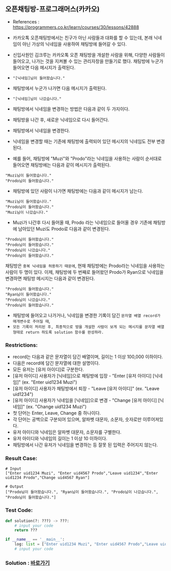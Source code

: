 ## 오픈채팅방-프로그래머스(카카오)

* References : https://programmers.co.kr/learn/courses/30/lessons/42888

* 카카오톡 오픈채팅방에서는 친구가 아닌 사람들과 대화를 할 수 있는데, 본래 닉네임이 아닌 가상의 닉네임을 사용하여 채팅방에 들어갈 수 있다.

* 신입사원인 김크루는 카카오톡 오픈 채팅방을 개설한 사람을 위해, 다양한 사람들이 들어오고, 나가는 것을 지켜볼 수 있는 관리자창을 만들기로 했다. 채팅방에 누군가 들어오면 다음 메시지가 출력된다.

* `"[닉네임]님이 들어왔습니다."`

* 채팅방에서 누군가 나가면 다음 메시지가 출력된다.

* `"[닉네임]님이 나갔습니다."`

* 채팅방에서 닉네임을 변경하는 방법은 다음과 같이 두 가지이다.

* 채팅방을 나간 후, 새로운 닉네임으로 다시 들어간다.

* 채팅방에서 닉네임을 변경한다.
* 닉네임을 변경할 때는 기존에 채팅방에 출력되어 있던 메시지의 닉네임도 전부 변경된다.

* 예를 들어, 채팅방에 "Muzi"와 "Prodo"라는 닉네임을 사용하는 사람이 순서대로 들어오면 채팅방에는 다음과 같이 메시지가 출력된다.

```
"Muzi님이 들어왔습니다."
"Prodo님이 들어왔습니다."
```

* 채팅방에 있던 사람이 나가면 채팅방에는 다음과 같이 메시지가 남는다.

```
"Muzi님이 들어왔습니다."
"Prodo님이 들어왔습니다."
"Muzi님이 나갔습니다."
```

* Muzi가 나간후 다시 들어올 때, Prodo 라는 닉네임으로 들어올 경우 기존에 채팅방에 남아있던 Muzi도 Prodo로 다음과 같이 변경된다.

```
"Prodo님이 들어왔습니다."
"Prodo님이 들어왔습니다."
"Prodo님이 나갔습니다."
"Prodo님이 들어왔습니다."
```

채팅방은 `중복 닉네임을 허용하기 때문에`, 현재 채팅방에는 Prodo라는 닉네임을 사용하는 사람이 두 명이 있다. 이제, 채팅방에 두 번째로 들어왔던 Prodo가 Ryan으로 닉네임을 변경하면 채팅방 메시지는 다음과 같이 변경된다.

```
"Prodo님이 들어왔습니다."
"Ryan님이 들어왔습니다."
"Prodo님이 나갔습니다."
"Prodo님이 들어왔습니다."
```

* 채팅방에 들어오고 나가거나, 닉네임을 변경한 기록이 담긴 `문자열 배열 record가 매개변수로 주어질 때`,
* `모든 기록이 처리된 후, 최종적으로 방을 개설한 사람이 보게 되는 메시지를 문자열 배열 형태로 return 하도록 solution 함수를 완성하라.`

### Restrictions:

* record는 다음과 같은 문자열이 담긴 배열이며, 길이는 1 이상 100,000 이하이다.
* 다음은 record에 담긴 문자열에 대한 설명이다.
* 모든 유저는 [유저 아이디]로 구분한다.
* [유저 아이디] 사용자가 [닉네임]으로 채팅방에 입장 - "Enter [유저 아이디] [닉네임]" (ex. "Enter uid1234 Muzi")
* [유저 아이디] 사용자가 채팅방에서 퇴장 - "Leave [유저 아이디]" (ex. "Leave uid1234")
* [유저 아이디] 사용자가 닉네임을 [닉네임]으로 변경 - "Change [유저 아이디] [닉네임]" (ex. "Change uid1234 Muzi")
* 첫 단어는 Enter, Leave, Change 중 하나이다.
* 각 단어는 공백으로 구분되어 있으며, 알파벳 대문자, 소문자, 숫자로만 이루어져있다.
* 유저 아이디와 닉네임은 알파벳 대문자, 소문자를 구별한다.
* 유저 아이디와 닉네임의 길이는 1 이상 10 이하이다.
* 채팅방에서 나간 유저가 닉네임을 변경하는 등 잘못 된 입력은 주어지지 않는다.

### Result Case:
```
# Input
["Enter uid1234 Muzi", "Enter uid4567 Prodo","Leave uid1234","Enter uid1234 Prodo","Change uid4567 Ryan"]

# Output
["Prodo님이 들어왔습니다.", "Ryan님이 들어왔습니다.", "Prodo님이 나갔습니다.", "Prodo님이 들어왔습니다."]
```

### Test Code:
```python
def solution(?: ???) -> ???:
    # input your code
    return ???

if __name__ == '__main__':
    log: list = ["Enter uid1234 Muzi", "Enter uid4567 Prodo","Leave uid1234","Enter uid1234 Prodo","Change uid4567 Ryan"]
    # input your code
```

### Solution : [바로가기](https://github.com/takhyun12/Algorithm-Essential-Training/blob/main/Practice/open_chat.md)
